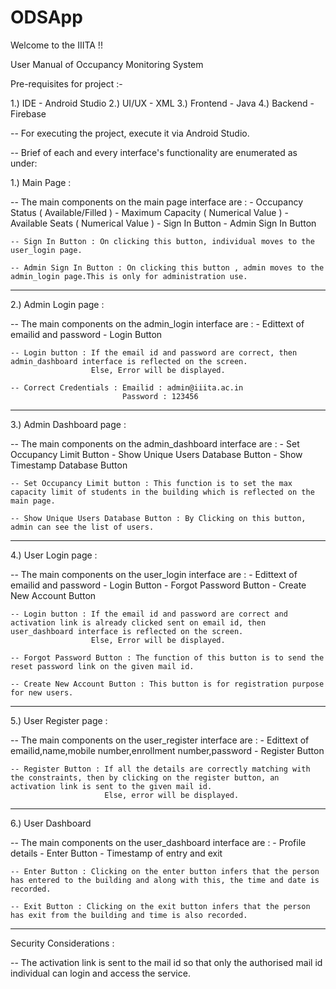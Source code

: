 # ODSApp
Welcome to the IIITA !!

User Manual of Occupancy Monitoring System

Pre-requisites for project :-

1.) IDE - Android Studio
2.) UI/UX - XML
3.) Frontend - Java
4.) Backend - Firebase

-- For executing the project, execute it via Android Studio.

-- Brief of each and every interface's functionality are enumerated as under:

1.) Main Page :

-- The main components on the main page interface are : - Occupancy Status ( Available/Filled )
                                              - Maximum Capacity ( Numerical Value )
                                              - Available Seats  ( Numerical Value )
                                              - Sign In Button
                                              - Admin Sign In Button   

    -- Sign In Button : On clicking this button, individual moves to the user_login page.

    -- Admin Sign In Button : On clicking this button , admin moves to the admin_login page.This is only for administration use.

------------------------------

2.) Admin Login page :

-- The main components on the admin_login interface are : - Edittext of emailid and password
                                                          - Login Button

    -- Login button : If the email id and password are correct, then admin_dashboard interface is reflected on the screen.
                      Else, Error will be displayed.

    -- Correct Credentials : Emailid : admin@iiita.ac.in
                             Password : 123456

------------------------------

3.) Admin Dashboard page :

-- The main components on the admin_dashboard interface are : - Set Occupancy Limit Button
                                                              - Show Unique Users Database Button
                                                              - Show Timestamp Database Button

    -- Set Occupancy Limit button : This function is to set the max capacity limit of students in the building which is reflected on the main page.

    -- Show Unique Users Database Button : By Clicking on this button, admin can see the list of users.
  
------------------------------

4.) User Login page :

-- The main components on the user_login interface are :  - Edittext of emailid and password
                                                          - Login Button
                                                          - Forgot Password Button
                                                          - Create New Account Button

    -- Login button : If the email id and password are correct and activation link is already clicked sent on email id, then user_dashboard interface is reflected on the screen.
                      Else, Error will be displayed.
 
    -- Forgot Password Button : The function of this button is to send the reset password link on the given mail id.

    -- Create New Account Button : This button is for registration purpose for new users.

-------------------------------

5.) User Register page :

-- The main components on the user_register interface are : - Edittext of emailid,name,mobile number,enrollment number,password
                                                            - Register Button

    -- Register Button : If all the details are correctly matching with the constraints, then by clicking on the register button, an activation link is sent to the given mail id.
                         Else, error will be displayed.

-------------------------------

6.) User Dashboard

-- The main components on the user_dashboard interface are : - Profile details
                                                             - Enter Button
                                                             - Timestamp of entry and exit

    -- Enter Button : Clicking on the enter button infers that the person has entered to the building and along with this, the time and date is recorded.

    -- Exit Button : Clicking on the exit button infers that the person has exit from the building and time is also recorded.

-------------------------------

Security Considerations :

-- The activation link is sent to the mail id so that only the authorised mail id individual can login and access the service.



